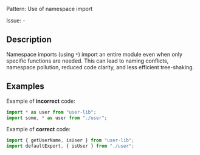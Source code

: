 Pattern: Use of namespace import

Issue: -

## Description

Namespace imports (using `*`) import an entire module even when only specific functions are needed. This can lead to naming conflicts, namespace pollution, reduced code clarity, and less efficient tree-shaking.

## Examples

Example of **incorrect** code:
```javascript
import * as user from "user-lib";
import some, * as user from "./user";
```

Example of **correct** code:
```javascript
import { getUserName, isUser } from "user-lib";
import defaultExport, { isUser } from "./user";
```